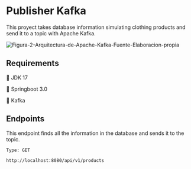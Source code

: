 


# Publisher Kafka

This proyect takes database information simulating clothing products and send it to a topic with Apache Kafka.

![Figura-2-Arquitectura-de-Apache-Kafka-Fuente-Elaboracion-propia](https://github.com/Aldo1609/publisher-kafka/assets/60208224/49cedb3b-f55a-4231-810d-3fcec3d3d7e2)









## Requirements

📏 JDK 17

📏 Springboot 3.0

📏 Kafka





## Endpoints

This endpoint finds all the information in the database and sends it to the topic.

```
Type: GET

http://localhost:8080/api/v1/products

```

